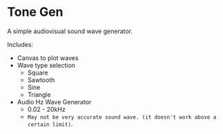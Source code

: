 # Tone Gen

A simple audiovisual sound wave generator.

Includes:
+ Canvas to plot waves
+ Wave type selection
  + Square
  + Sawtooth
  + Sine
  + Triangle
+ Audio Hz Wave Generator
  + 0.02 - 20kHz
  + `May not be very accurate sound wave. (it doesn't work above a certain limit)`.